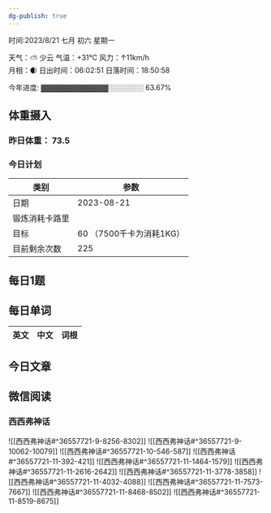 ```yaml
---
dg-publish: true
---
```



时间:2023/8/21 七月 初六 星期一

天气：⛅️  少云 气温：+31°C 风力：↑11km/h  
月相：🌒 日出时间：06:02:51 日落时间：18:50:58

今年进度: ▓▓▓▓▓▓▓▓▓▓▓▓▓░░░░░░░ 63.67%

## 体重摄入

### 昨日体重： 73.5
### 今日计划

| 类别           | 参数                    |
| -------------- | ----------------------- |
| 日期           | 2023-08-21               |
| 锻炼消耗卡路里 | |
| 目标           | 60      （7500千卡为消耗1KG）                |
| 目前剩余次数               |        225                  |



## 每日1题


## 每日单词

| 英文       | 中文       |词根|
| ---------- | ---------- | ---|


## 今日文章

## 微信阅读

<!-- start of weread -->

### 西西弗神话
![[西西弗神话#^36557721-9-8256-8302]]
![[西西弗神话#^36557721-9-10062-10079]]
![[西西弗神话#^36557721-10-546-587]]
![[西西弗神话#^36557721-11-392-421]]
![[西西弗神话#^36557721-11-1464-1579]]
![[西西弗神话#^36557721-11-2616-2642]]
![[西西弗神话#^36557721-11-3778-3858]]
![[西西弗神话#^36557721-11-4032-4088]]
![[西西弗神话#^36557721-11-7573-7667]]
![[西西弗神话#^36557721-11-8468-8502]]
![[西西弗神话#^36557721-11-8519-8675]]

<!-- end of weread -->
